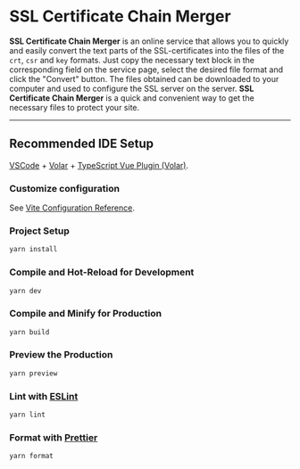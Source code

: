 # SSL Certificate Chain Merger

**SSL Certificate Chain Merger** is an online service that allows you to quickly and easily convert the text parts of the SSL-certificates into the files of the `crt`, `csr` and `key` formats. Just copy the necessary text block in the corresponding field on the service page, select the desired file format and click the "Convert" button. The files obtained can be downloaded to your computer and used to configure the SSL server on the server. **SSL Certificate Chain Merger** is a quick and convenient way to get the necessary files to protect your site.

---

## Recommended IDE Setup

[VSCode](https://code.visualstudio.com/) + [Volar](https://marketplace.visualstudio.com/items?itemName=Vue.volar) + [TypeScript Vue Plugin (Volar)](https://marketplace.visualstudio.com/items?itemName=Vue.vscode-typescript-vue-plugin).

### Customize configuration

See [Vite Configuration Reference](https://vitejs.dev/config/).

### Project Setup

```sh
yarn install
```

### Compile and Hot-Reload for Development

```sh
yarn dev
```

### Compile and Minify for Production

```sh
yarn build
```

### Preview the Production

```sh
yarn preview
```

### Lint with [ESLint](https://eslint.org/)

```sh
yarn lint
```

### Format with [Prettier](https://prettier.io/)

```sh
yarn format
```
